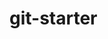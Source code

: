 # git-starter


~~~~~~~~~~~~~~~~~~~~~~~~~~~~~~~~~~~~~~~~~~~~~~~~~~~~~~~~~~~~~~~~~~~~~~~~~~~~~~~~~~~~~~~~~~~~~~~~~~~~~~~~~~~~~~~~~~
